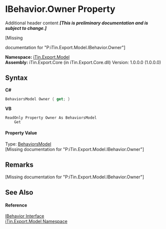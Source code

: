 # IBehavior.Owner Property 
Additional header content _**\[This is preliminary documentation and is subject to change.\]**_

\[Missing <summary> documentation for "P:iTin.Export.Model.IBehavior.Owner"\]

**Namespace:**&nbsp;<a href="ef57ffcc-e95e-b212-5a46-9aa6f5a3511f">iTin.Export.Model</a><br />**Assembly:**&nbsp;iTin.Export.Core (in iTin.Export.Core.dll) Version: 1.0.0.0 (1.0.0.0)

## Syntax

**C#**<br />
``` C#
BehaviorsModel Owner { get; }
```

**VB**<br />
``` VB
ReadOnly Property Owner As BehaviorsModel
	Get
```


#### Property Value
Type: <a href="4bf09dba-3674-ea6b-467f-293682fa837e">BehaviorsModel</a><br />\[Missing <value> documentation for "P:iTin.Export.Model.IBehavior.Owner"\]

## Remarks
\[Missing <remarks> documentation for "P:iTin.Export.Model.IBehavior.Owner"\]

## See Also


#### Reference
<a href="a8b74454-949b-428d-697a-921bc9744869">IBehavior Interface</a><br /><a href="ef57ffcc-e95e-b212-5a46-9aa6f5a3511f">iTin.Export.Model Namespace</a><br />